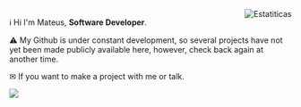 <img src="https://github-readme-stats.vercel.app/api?username=mateuslimabr&show_icons=true&title_color=ffffff&text_color=ffffff&icon_color=ffffff&bg_color=3616B8&cache_seconds=2300" align="right" alt="Estatiticas">

<p align="left"> 
  ℹ Hi I'm Mateus, <strong>Software Developer</strong>.
</p>

<p align="left">
  ⚠️ My Github is under constant development, so several projects have not yet been made publicly available here, however, check back again at another time.</p>

<p align="left">
  ✉ If you want to make a project with me or talk. 
</p>

<p align="left">
  <a href="https://www.linkedin.com/in/mateuslimabr" alt="Linkedin">
  <img src="https://img.shields.io/badge/-Linkedin-0e76a8?style=for-the-badge&logo=Linkedin&logoColor=white&link=https://www.linkedin.com/in/mateuslimabr" /></a>
</p>  
